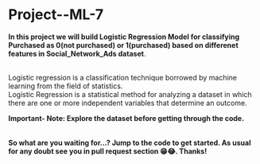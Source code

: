 # Project--ML-7

<table>
  
  **In this project we will build Logistic Regression Model for classifying Purchased as 0(not purchased) or 1(purchased) based on differenet features in Social_Network_Ads dataset**.<br></br>

Logistic regression is a classification technique borrowed by machine learning from the field of statistics.<br>
Logistic Regression is a statistical method for analyzing a dataset in which there are one or more independent variables that determine an outcome.


**Important- Note: Explore the dataset before getting through the code.**
</table>


**So what are you waiting for...? Jump to the code to get started. As usual for any doubt see you in pull request section 😁😂. Thanks!**
